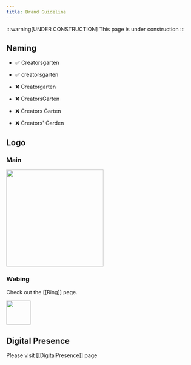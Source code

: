 ```yaml
---
title: Brand Guideline
---
```


:::warning[UNDER CONSTRUCTION]
This page is under construction
:::

## Naming

- ✅ Creatorsgarten
- ✅ creatorsgarten

- ❌ Creatorgarten
- ❌ CreatorsGarten
- ❌ Creators Garten
- ❌ Creators' Garden

## Logo
### Main
<img src="https://creatorsgarten.org/images/creatorsgarten.svg" width="256" />

### Webing
Check out the [[Ring]] page.
<div style="display: flex; gap: 1rem">
<img src="https://creatorsgarten.org/images/ring-solid.svg" width="64" height="64" />
</div>

## Digital Presence
Please visit [[DigitalPresence]] page